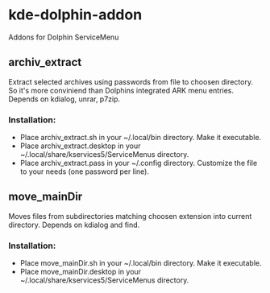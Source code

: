 # kde-dolphin-addon
Addons for Dolphin ServiceMenu

## archiv_extract
Extract selected archives using passwords from file to choosen directory. 
So it's more conviniend than Dolphins integrated ARK menu entries.
Depends on kdialog, unrar, p7zip.

### Installation:
* Place archiv_extract.sh in your ~/.local/bin directory. Make it executable.
* Place archiv_extract.desktop in your ~/.local/share/kservices5/ServiceMenus directory.
* Place archiv_extract.pass in your ~/.config directory. Customize the file to your needs (one password per line).

## move_mainDir
Moves files from subdirectories matching choosen extension into current directory.
Depends on kdialog and find.

### Installation:
* Place move_mainDir.sh in your ~/.local/bin directory. Make it executable.
* Place move_mainDir.desktop in your ~/.local/share/kservices5/ServiceMenus directory.
